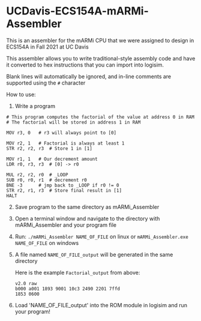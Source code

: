 # UCDavis-ECS154A-mARMi-Assembler
This is an assembler for the mARMi CPU that we were assigned to design in ECS154A in Fall 2021 at UC Davis

This assembler allows you to write traditional-style assembly code and have it converted to hex instructions that you can import into logisim.

Blank lines will automatically be ignored, and in-line comments are supported using the `#` character

How to use:
1. Write a program
```
# This program computes the factorial of the value at address 0 in RAM
# The factorial will be stored in address 1 in RAM

MOV r3, 0	# r3 will always point to [0]

MOV r2, 1	# Factorial is always at least 1
STR r2, r2, r3	# Store 1 in [1]

MOV r1, 1 	# Our decrement amount
LDR r0, r3, r3 	# [0] -> r0

MUL r2, r2, r0	# _LOOP
SUB r0, r0, r1	# decrement r0
BNE -3		# jmp back to _LOOP if r0 != 0
STR r2, r1, r3	# Store final result in [1] 
HALT
```
2. Save program to the same directory as mARMi_Assembler
3. Open a terminal window and navigate to the directory with mARMi_Assembler and your program file
4. Run:
    `./mARMi_Assembler NAME_OF_FILE` on linux or `mARMi_Assembler.exe NAME_OF_FILE` on windows
5. A file named `NAME_OF_FILE_output` will be generated in the same directory
    
    Here is the example `Factorial_output` from above:
    ```
    v2.0 raw
    b000 a001 1893 9001 10c3 2490 2201 7ffd 
    1853 0600 
    ```
6. Load 'NAME_OF_FILE_output' into the ROM module in logisim and run your program!
